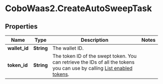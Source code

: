 # CoboWaas2.CreateAutoSweepTask

## Properties

Name | Type | Description | Notes
------------ | ------------- | ------------- | -------------
**wallet_id** | **String** | The wallet ID. | 
**token_id** | **String** | The token ID of the swept token. You can retrieve the IDs of all the tokens you can use by calling [List enabled tokens](https://www.cobo.com/developers/v2/api-references/wallets/list-enabled-tokens). | 


